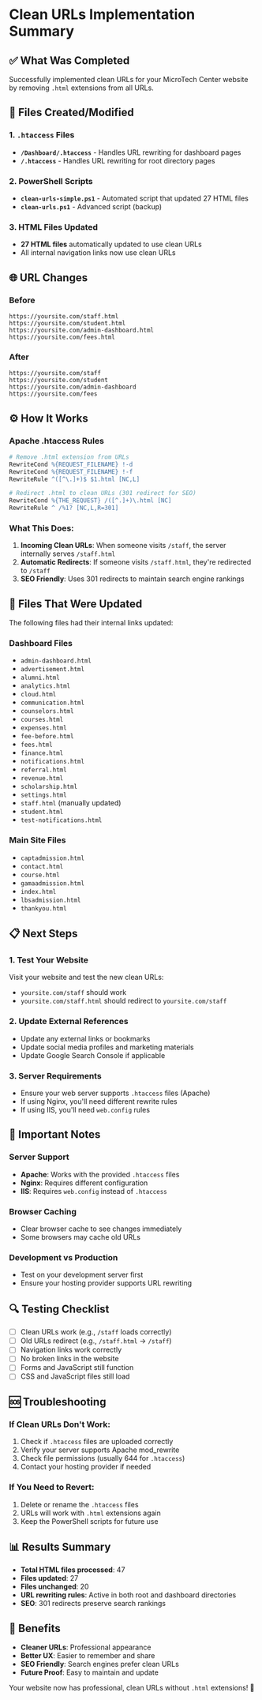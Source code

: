 # Clean URLs Implementation Summary

## ✅ **What Was Completed**

Successfully implemented clean URLs for your MicroTech Center website by removing `.html` extensions from all URLs.

## 📁 **Files Created/Modified**

### 1. `.htaccess` Files
- **`/Dashboard/.htaccess`** - Handles URL rewriting for dashboard pages
- **`/.htaccess`** - Handles URL rewriting for root directory pages

### 2. **PowerShell Scripts**
- **`clean-urls-simple.ps1`** - Automated script that updated 27 HTML files
- **`clean-urls.ps1`** - Advanced script (backup)

### 3. **HTML Files Updated**
- **27 HTML files** automatically updated to use clean URLs
- All internal navigation links now use clean URLs

## 🌐 **URL Changes**

### Before
```
https://yoursite.com/staff.html
https://yoursite.com/student.html
https://yoursite.com/admin-dashboard.html
https://yoursite.com/fees.html
```

### After
```
https://yoursite.com/staff
https://yoursite.com/student
https://yoursite.com/admin-dashboard
https://yoursite.com/fees
```

## ⚙️ **How It Works**

### Apache .htaccess Rules
```apache
# Remove .html extension from URLs
RewriteCond %{REQUEST_FILENAME} !-d
RewriteCond %{REQUEST_FILENAME} !-f
RewriteRule ^([^\.]+)$ $1.html [NC,L]

# Redirect .html to clean URLs (301 redirect for SEO)
RewriteCond %{THE_REQUEST} /([^.]+)\.html [NC]
RewriteRule ^ /%1? [NC,L,R=301]
```

### What This Does:
1. **Incoming Clean URLs**: When someone visits `/staff`, the server internally serves `/staff.html`
2. **Automatic Redirects**: If someone visits `/staff.html`, they're redirected to `/staff`
3. **SEO Friendly**: Uses 301 redirects to maintain search engine rankings

## 🔧 **Files That Were Updated**

The following files had their internal links updated:

### Dashboard Files
- `admin-dashboard.html`
- `advertisement.html`
- `alumni.html`
- `analytics.html`
- `cloud.html`
- `communication.html`
- `counselors.html`
- `courses.html`
- `expenses.html`
- `fee-before.html`
- `fees.html`
- `finance.html`
- `notifications.html`
- `referral.html`
- `revenue.html`
- `scholarship.html`
- `settings.html`
- `staff.html` (manually updated)
- `student.html`
- `test-notifications.html`

### Main Site Files
- `captadmission.html`
- `contact.html`
- `course.html`
- `gamaadmission.html`
- `index.html`
- `lbsadmission.html`
- `thankyou.html`

## 📋 **Next Steps**

### 1. **Test Your Website**
Visit your website and test the new clean URLs:
- `yoursite.com/staff` should work
- `yoursite.com/staff.html` should redirect to `yoursite.com/staff`

### 2. **Update External References**
- Update any external links or bookmarks
- Update social media profiles and marketing materials
- Update Google Search Console if applicable

### 3. **Server Requirements**
- Ensure your web server supports `.htaccess` files (Apache)
- If using Nginx, you'll need different rewrite rules
- If using IIS, you'll need `web.config` rules

## 🚨 **Important Notes**

### Server Support
- **Apache**: Works with the provided `.htaccess` files
- **Nginx**: Requires different configuration
- **IIS**: Requires `web.config` instead of `.htaccess`

### Browser Caching
- Clear browser cache to see changes immediately
- Some browsers may cache old URLs

### Development vs Production
- Test on your development server first
- Ensure your hosting provider supports URL rewriting

## 🔍 **Testing Checklist**

- [ ] Clean URLs work (e.g., `/staff` loads correctly)
- [ ] Old URLs redirect (e.g., `/staff.html` → `/staff`)
- [ ] Navigation links work correctly
- [ ] No broken links in the website
- [ ] Forms and JavaScript still function
- [ ] CSS and JavaScript files still load

## 🆘 **Troubleshooting**

### If Clean URLs Don't Work:
1. Check if `.htaccess` files are uploaded correctly
2. Verify your server supports Apache mod_rewrite
3. Check file permissions (usually 644 for `.htaccess`)
4. Contact your hosting provider if needed

### If You Need to Revert:
1. Delete or rename the `.htaccess` files
2. URLs will work with `.html` extensions again
3. Keep the PowerShell scripts for future use

## 📊 **Results Summary**

- **Total HTML files processed**: 47
- **Files updated**: 27
- **Files unchanged**: 20
- **URL rewriting rules**: Active in both root and dashboard directories
- **SEO**: 301 redirects preserve search rankings

## 🎉 **Benefits**

- **Cleaner URLs**: Professional appearance
- **Better UX**: Easier to remember and share
- **SEO Friendly**: Search engines prefer clean URLs
- **Future Proof**: Easy to maintain and update

Your website now has professional, clean URLs without `.html` extensions! 🚀